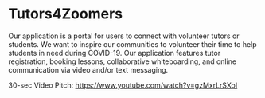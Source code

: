 # Tutors4Zoomers
Our application is a portal for users to connect with volunteer tutors or students. We want to inspire our communities to volunteer their time to help students in need during COVID-19. Our application features tutor registration, booking lessons, collaborative whiteboarding, and online communication via video and/or text messaging.

30-sec Video Pitch:
https://www.youtube.com/watch?v=gzMxrLrSXoI
